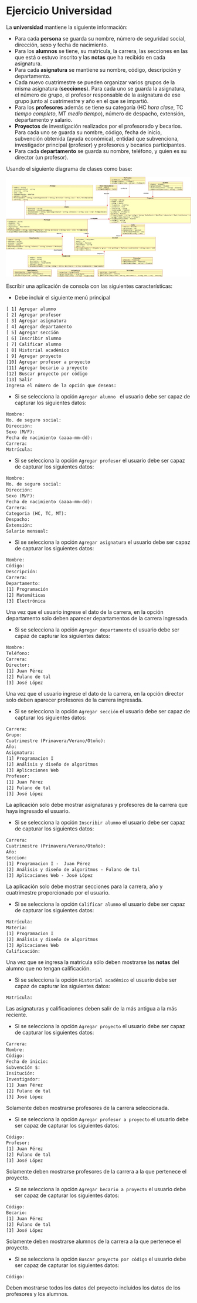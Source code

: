 # Ejercicio Universidad

La **universidad** mantiene la siguiente información:

* Para cada **persona** se guarda su nombre, número de seguridad social,
dirección, sexo y fecha de nacimiento.
* Para los **alumnos** se tiene, su matrícula,  la carrera, las secciones en las
que está o estuvo inscrito  y las **notas** que ha recibido en cada
asignatura.
* Para cada **asignatura** se mantiene su nombre, código, descripción y
departamento.
* Cada nuevo cuatrimestre se pueden organizar varios grupos de la misma
asignatura (**secciones**). Para cada uno se guarda la asignatura, el
número de grupo, el profesor responsable de la asignatura de ese
grupo junto al cuatrimestre y año en el que se impartió.
* Para los **profesores** además se tiene su categoría (HC *hora clase*, TC
*tiempo completo*, MT *medio tiempo*), número de despacho, extensión,
departamento y salario.
* **Proyectos** de investigación realizados por el profesorado y becarios.
Para cada uno se guarda su nombre, código, fecha de inicio, subvención
obtenida (ayuda económica), entidad que subvenciona, investigador principal
(profesor) y profesores y becarios participantes.
*  Para cada **departamento** se guarda su nombre, teléfono, y quien es su
director (un profesor).

Usando el siguiente diagrama de clases como base:

![Diagrama de clases](universidad.jpeg)

Escribir una aplicación de consola con las siguientes características:

* Debe incluir el siguiente menú principal
```
[ 1] Agregar alumno
[ 2] Agregar profesor
[ 3] Agregar asignatura
[ 4] Agregar departamento
[ 5] Agregar sección
[ 6] Inscribir alumno
[ 7] Calificar alumno
[ 8] Historial académico
[ 9] Agregar proyecto
[10] Agregar profesor a proyecto
[11] Agregar becario a proyecto
[12] Buscar proyecto por código
[13] Salir
Ingresa el número de la opción que deseas:
```
* Si se selecciona la opción `Agregar alumno ` el usuario debe ser capaz
de capturar los siguientes datos:
```
Nombre:
No. de seguro social:
Dirección:
Sexo (M/F):
Fecha de nacimiento (aaaa-mm-dd):
Carrera:
Matrícula:
```
* Si se selecciona la opción `Agregar profesor` el usuario debe ser capaz de
capturar los siguientes datos:
```
Nombre:
No. de seguro social:
Dirección:
Sexo (M/F):
Fecha de nacimiento (aaaa-mm-dd):
Carrera:
Categoria (HC, TC, MT):
Despacho:
Extensión:
Salario mensual:
```
* Si se selecciona la opción `Agregar asignatura` el usuario debe ser
capaz de capturar los siguientes datos:
```
Nombre:
Código:
Descripción:
Carrera:
Departamento:
[1] Programación
[2] Matemáticas
[3] Electrónica
```
Una vez que el usuario ingrese el dato de la carrera, en la opción
departamento solo deben aparecer departamentos de la carrera ingresada.
* Si se selecciona la opción `Agregar departamento` el usuario debe ser
capaz de capturar los siguientes datos:
```
Nombre:
Teléfono:
Carrera:
Director:
[1] Juan Pérez
[2] Fulano de tal
[3] José López
```
Una vez que el usuario ingrese el dato de la carrera, en la opción director
solo deben aparecer profesores de la carrera ingresada.
* Si se selecciona la opción `Agregar sección` el usuario debe ser
capaz de capturar los siguientes datos:
```
Carrera:
Grupo:
Cuatrimestre (Primavera/Verano/Otoño):
Año:
Asignatura:
[1] Programacion I
[2] Análisis y diseño de algoritmos
[3] Aplicaciones Web
Profesor:
[1] Juan Pérez
[2] Fulano de tal
[3] José López
```
La aplicación solo debe mostrar asignaturas y profesores de la carrera que
haya ingresado el usuario.
* Si se selecciona la opción `Inscribir alumno` el usuario debe ser
capaz de capturar los siguientes datos:
```
Carrera:
Cuatrimestre (Primavera/Verano/Otoño):
Año:
Seccion:
[1] Programacion I -  Juan Pérez
[2] Análisis y diseño de algoritmos - Fulano de tal
[3] Aplicaciones Web - José López
```
La aplicación solo debe mostrar secciones para la carrera, año y cuatrimestre proporcionado por el usuario.
* Si se selecciona la opción `Calificar alumno` el usuario debe ser capaz de
capturar los siguientes datos:
```
Matrícula:
Materia:
[1] Programacion I
[2] Análisis y diseño de algoritmos
[3] Aplicaciones Web
Calificación:
```
Una vez que se ingresa la matrícula sólo deben mostrarse las **notas**
del alumno que no tengan calificación.
* Si se selecciona la opción `Historial académico` el usuario debe ser
capaz de capturar los siguientes datos:
```
Matricula:
```
Las asignaturas y calificaciones deben salir de la más antigua a la más
reciente.
* Si se selecciona la opción `Agregar proyecto` el usuario debe ser
capaz de capturar los siguientes datos:
```
Carrera:
Nombre:
Código:
Fecha de inicio:
Subvención $:
Insitución:
Investigador:
[1] Juan Pérez
[2] Fulano de tal
[3] José López
```
Solamente deben mostrarse profesores de la carrera seleccionada.
* Si se selecciona la opción `Agregar profesor a proyecto` el usuario debe ser
capaz de capturar los siguientes datos:
```
Código:
Profesor:
[1] Juan Pérez
[2] Fulano de tal
[3] José López
```
Solamente deben mostrarse profesores de la carrera a la que pertenece el
proyecto.
* Si se selecciona la opción `Agregar becario a proyecto` el usuario debe ser
capaz de capturar los siguientes datos:
```
Código:
Becario:
[1] Juan Pérez
[2] Fulano de tal
[3] José López
```
Solamente deben mostrarse alumnos de la carrera a la que pertenece el
proyecto.
* Si se selecciona la opción `Buscar proyecto por código` el usuario debe ser
capaz de capturar los siguientes datos:
```
Código:
```
Deben mostrarse todos los datos del proyecto incluidos los datos de los
profesores y los alumnos.
